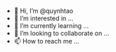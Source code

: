 - 👋 Hi, I’m @quynhtao
- 👀 I’m interested in ...
- 🌱 I’m currently learning ...
- 💞️ I’m looking to collaborate on ...
- 📫 How to reach me ...

<!---
quynhtao/quynhtao is a ✨ special ✨ repository because its `README.md` (this file) appears on your GitHub profile.
You can click the Preview link to take a look at your changes.
--->

